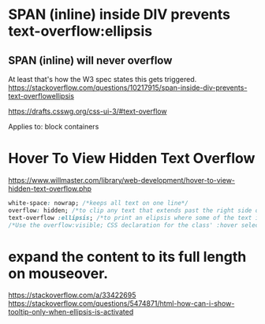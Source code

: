 # SPAN (inline) inside DIV prevents text-overflow:ellipsis

##  SPAN (inline) will never overflow
At least that's how the W3 spec states this gets triggered.
https://stackoverflow.com/questions/10217915/span-inside-div-prevents-text-overflowellipsis

https://drafts.csswg.org/css-ui-3/#text-overflow

Applies to:	block containers

# Hover To View Hidden Text Overflow
https://www.willmaster.com/library/web-development/hover-to-view-hidden-text-overflow.php

```css
white-space: nowrap; /*keeps all text on one line*/
overflow: hidden; /*to clip any text that extends past the right side of the container.*/
text-overflow :ellipsis; /*to print an elipsis where some of the text is clipped.*/
/*Use the overflow:visible; CSS declaration for the class' :hover selector.*/
```

# expand the content to its full length on mouseover.
https://stackoverflow.com/a/33422695
https://stackoverflow.com/questions/5474871/html-how-can-i-show-tooltip-only-when-ellipsis-is-activated
